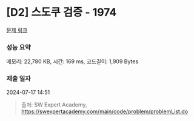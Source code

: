 # [D2] 스도쿠 검증 - 1974 

[문제 링크](https://swexpertacademy.com/main/code/problem/problemDetail.do?contestProbId=AV5Psz16AYEDFAUq) 

### 성능 요약

메모리: 22,780 KB, 시간: 169 ms, 코드길이: 1,909 Bytes

### 제출 일자

2024-07-17 14:51



> 출처: SW Expert Academy, https://swexpertacademy.com/main/code/problem/problemList.do